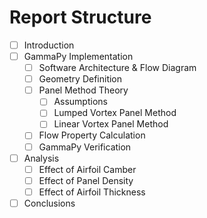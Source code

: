 # Report Structure

- [ ] Introduction
- [ ] GammaPy Implementation
  - [ ] Software Architecture & Flow Diagram
  - [ ] Geometry Definition
  - [ ] Panel Method Theory
    - [ ] Assumptions
    - [ ] Lumped Vortex Panel Method
    - [ ] Linear Vortex Panel Method
  - [ ] Flow Property Calculation
  - [ ] GammaPy Verification
- [ ] Analysis
  - [ ] Effect of Airfoil Camber
  - [ ] Effect of Panel Density
  - [ ] Effect of Airfoil Thickness
- [ ] Conclusions
